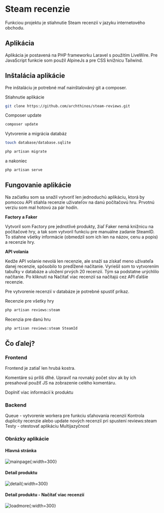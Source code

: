 # Steam recenzie

Funkciou projektu je stiahnutie Steam recenzií v jazyku internetového obchodu. 

## Aplikácia
Aplikácia je postavená na PHP frameworku Laravel s použitím LiveWire. Pre JavaScript funkcie som
použil AlpineJs a pre CSS knižnicu Tailwind. 

## Inštalácia aplikácie
Pre inštaláciu je potrebné mať nainštalováný git a composer. 

Stiahnutie aplikácie

```bash
git clone https://github.com/archthinos/steam-reviews.git 
```

Composer update
```bash
composer update
```

Vytvorenie a migrácia databáz
```bash
touch database/database.sqlite 
```

```bash
php artisan migrate
```

a nakoniec 

```bash
php artisan serve
```

## Fungovanie aplikácie
Na začiatku som sa snažil vytvoriť len jednoduchú aplikáciu, ktorá by pomocou API stiahla recenzie uživateľov 
na danú počítačovú hru. Prvotnú verziu som mal hotovú za pár hodín. 

**Factory a Faker**

Vytvoril som Factory pre jednotlivé produkty, žiaľ Faker nemá knižnicu na počítačové hry, a tak som vytvoril funkciu 
pre manuálne zadanie SteamID. To stiahne všetky informácie (obmedzil som ich len na názov, cenu a popis) a recenzie hry.

**API volania**

Kedže API volanie nevolá len recenzie, ale snaží sa získať meno uživateľa danej recenzie, spôsobilo to predĺžené načítanie. Vyriešil som to vytvorením tabuľky v databáze a uložení prvých 20 recenzií. Tým sa podstatne urýchlilo
načítanie. Po kliknutí na Načítať viac recenzií sa načítajú cez API ďalšie recenzie. 

Pre vytvorenie recenzií v databáze je potrebné spustiť príkaz.

Recenzie pre všetky hry
```bash
php artisan reviews:steam
```

Recenzia pre danú hru
```bash
php artisan reviews:steam SteamId
```

## Čo ďalej? 
### Frontend 
Frontend je zatiaľ len hrubá kostra.

Komentáre sú príliš dlhé. Upraviť na rovnaký počet slov ak by ich presahoval použiť JS na zobrazenie celého komentáru. 

Doplniť viac informácií k produktu

### Backend
Queue - vytvorenie workera pre funkciu sťahovania recenzií
Kontrola duplicity recenzie alebo update nových recenzíí pri spustení reviews:steam
Testy - otestovať aplikáciu
Multijazyčnosť


### Obrázky aplikácie
#### Hlavná stránka
![mainpage](https://user-images.githubusercontent.com/27582579/119974958-971a4880-bfb5-11eb-8046-4e09a278954f.png){:width=300}

#### Detail produktu
![detail](https://user-images.githubusercontent.com/27582579/119974953-9681b200-bfb5-11eb-842b-c360a059e1fe.png){:width=300}

#### Detail produktu - Načítať viac recenzií
![loadmore](https://user-images.githubusercontent.com/27582579/119974951-95e91b80-bfb5-11eb-9651-5150d5722d8d.png){:width=300}




